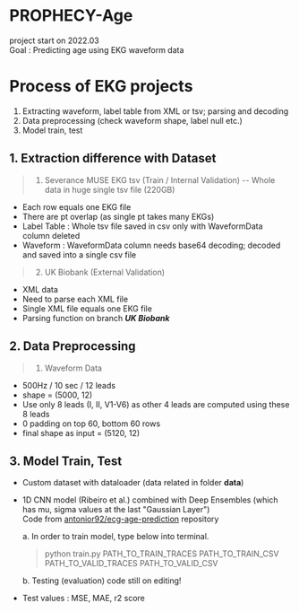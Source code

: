 # PROPHECY-Age
project start on 2022.03	   
Goal : Predicting age using EKG waveform data
     
     
# Process of EKG projects
1. Extracting waveform, label table from XML or tsv; parsing and decoding
2. Data preprocessing (check waveform shape, label null etc.)
3. Model train, test        

  
  
## 1. Extraction difference with Dataset
> 1. Severance MUSE EKG tsv (Train / Internal Validation)
-- Whole data in huge single tsv file (220GB)
- Each row equals one EKG file
- There are pt overlap (as single pt takes many EKGs)
- Label Table : Whole tsv file saved in csv only with WaveformData column deleted
- Waveform : WaveformData column needs base64 decoding; decoded and saved into a single csv file  



> 2. UK Biobank (External Validation)
- XML data
- Need to parse each XML file
- Single XML file equals one EKG file
- Parsing function on branch _**UK Biobank**_



## 2. Data Preprocessing
> 1. Waveform Data
- 500Hz / 10 sec / 12 leads
- shape = (5000, 12)
- Use only 8 leads (I, II, V1-V6) as other 4 leads are computed using these 8 leads
- 0 padding on top 60, bottom 60 rows
- final shape as input = (5120, 12)


## 3. Model Train, Test
- Custom dataset with dataloader (data related in folder __**data**__)
- 1D CNN model (Ribeiro et al.) combined with Deep Ensembles (which has mu, sigma values at the last "Gaussian Layer")  
Code from [antonior92/ecg-age-prediction](https://github.com/antonior92/ecg-age-prediction) repository
  
    a. In order to train model, type below into terminal. 
    > python train.py PATH_TO_TRAIN_TRACES PATH_TO_TRAIN_CSV PATH_TO_VALID_TRACES PATH_TO_VALID_CSV

    b. Testing (evaluation) code still on editing!
      
- Test values : MSE, MAE, r2 score
